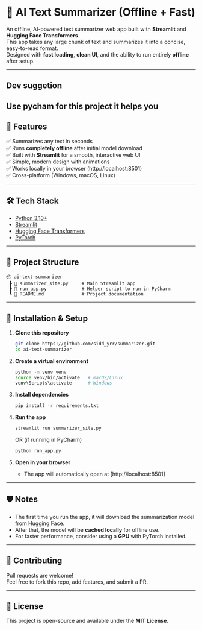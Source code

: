 # 📝 AI Text Summarizer (Offline + Fast)

An offline, AI-powered text summarizer web app built with **Streamlit** and **Hugging Face Transformers**.  
This app takes any large chunk of text and summarizes it into a concise, easy-to-read format.  
Designed with **fast loading**, **clean UI**, and the ability to run entirely **offline** after setup.

---
## Dev suggetion 
Use pycham for this project it helps you
---

## 🚀 Features
✅ Summarizes any text in seconds  
✅ Runs **completely offline** after initial model download  
✅ Built with **Streamlit** for a smooth, interactive web UI  
✅ Simple, modern design with animations  
✅ Works locally in your browser (http://localhost:8501)  
✅ Cross-platform (Windows, macOS, Linux)

---

## 🛠️ Tech Stack
- [Python 3.10+](https://www.python.org/)  
- [Streamlit](https://streamlit.io/)  
- [Hugging Face Transformers](https://huggingface.co/)  
- [PyTorch](https://pytorch.org/)  

---

## 📂 Project Structure
```
📦 ai-text-summarizer
 ┣ 📜 summarizer_site.py     # Main Streamlit app
 ┣ 📜 run_app.py             # Helper script to run in PyCharm
 ┗ 📜 README.md              # Project documentation
```

---

## 🔧 Installation & Setup

1. **Clone this repository**
   ```bash
   git clone https://github.com/sidd_yrr/summarizer.git
   cd ai-text-summarizer
   ```

2. **Create a virtual environment**
   ```bash
   python -m venv venv
   source venv/bin/activate   # macOS/Linux
   venv\Scripts\activate      # Windows
   ```

3. **Install dependencies**
   ```bash
   pip install -r requirements.txt
   ```

4. **Run the app**
   ```bash
   streamlit run summarizer_site.py
   ```
   OR (if running in PyCharm)
   ```bash
   python run_app.py
   ```

5. **Open in your browser**
   - The app will automatically open at [http://localhost:8501]

---

## 🛡️ Notes
- The first time you run the app, it will download the summarization model from Hugging Face.  
- After that, the model will be **cached locally** for offline use.  
- For faster performance, consider using a **GPU** with PyTorch installed.  

---

## 🤝 Contributing
Pull requests are welcome!  
Feel free to fork this repo, add features, and submit a PR.

---

## 📜 License
This project is open-source and available under the **MIT License**.
